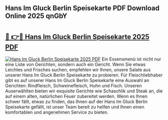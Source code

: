 ## Hans Im Gluck Berlin Speisekarte PDF Download Online 2025 qnGbY

# <h2><a href="http://gc6obn.nevu.top/?p=Hans+Im+Gluck+Berlin+Speisekarte">🔗 👉🔴 Hans Im Gluck Berlin Speisekarte 2025 PDF</a></h2>

[![Hans Im Gluck Berlin Speisekarte 2025 PDF](https://i.imgur.com/dBaPXMq.png)](http://gc6obn.nevu.top/?p=Hans+Im+Gluck+Berlin+Speisekarte)
Ein Essensmenü ist nicht nur eine Liste von Gerichten, sondern auch ein Gericht. Wenn Sie etwas Leichtes und Frisches suchen, empfehlen wir Ihnen, unsere Salate aus unserer Hans Im Gluck Berlin Speisekarte zu probieren. Für Fleischliebhaber gibt es auf unserer Hans Im Gluck Berlin Speisekarte eine Auswahl an Gerichten: Rindfleisch, Schweinefleisch, Huhn und Fisch. Unseren Auserwählten bieten wir exquisite Gerichte wie Schaschlik und Steak an, die auf einem alten, natürlichen Feuer zubereitet werden. Wenn es Ihnen schwer fällt, etwas zu finden, das Ihnen auf der Hans Im Gluck Berlin Speisekarte gefällt, ist unser Team bereit zu helfen und Ihnen einen komfortablen und angenehmen Service zu bieten.
